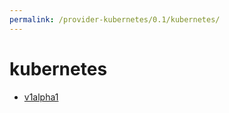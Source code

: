 ```yaml
---
permalink: /provider-kubernetes/0.1/kubernetes/
---
```


# kubernetes



* [v1alpha1](v1alpha1/index.md)